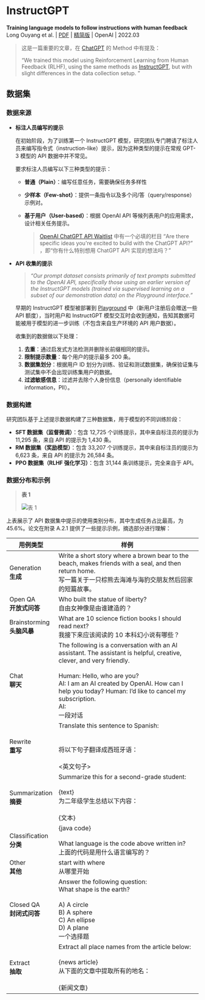 # InstructGPT

**Training language models to follow instructions with human feedback**
Long Ouyang et al. | [PDF](https://arxiv.org/pdf/2203.02155) | [精简版](https://openai.com/index/instruction-following/) | OpenAI | 2022.03

> 这是一篇重要的文章，在 [ChatGPT](https://openai.com/index/chatgpt/) 的 Method 中有提及：
>
> “We trained this model using Reinforcement Learning from Human Feedback (RLHF), using the same methods as [InstructGPT⁠](https://openai.com/index/instruction-following/), but with slight differences in the data collection setup. ”
>

## 数据集

### 数据来源

- **标注人员编写的提示**

  在初始阶段，为了训练第一个 InstructGPT 模型，研究团队专门聘请了标注人员来编写指令式（instruction-like）提示，因为这种类型的提示在常规 GPT-3 模型的 API 数据中并不常见。

  要求标注人员编写以下三种类型的提示：

  - **普通（Plain）**：编写任意任务，需要确保任务多样性

  - **少样本（Few-shot）**：提供一条指令以及多个问/答（query/response）示例对。

  - **基于用户（User-based）**：根据 OpenAI API 等候列表用户的应用需求，设计相关任务提示。

    > [OpenAI ChatGPT API Waitlist](https://share.hsforms.com/1u4goaXwDRKC9-x9IvKno0A4sk30) 中有一个必填的栏目 “Are there specific ideas you're excited to build with the ChatGPT API?” ，即“你有什么特别想用 ChatGPT API 实现的想法吗？”

- **API 收集的提示**

  > *“Our prompt dataset consists primarily of text prompts submitted to the OpenAI API, specifically those using an earlier version of the InstructGPT models (trained via supervised learning on a subset of our demonstration data) on the Playground interface.”*

  早期的 InstructGPT 模型被部署到 [Playground](https://beta.openai.com/playground) 中（新用户注册后会赠送一些 API 额度），当时用户和 InstructGPT 模型交互时会收到通知，告知其数据可能被用于模型的进一步训练（不包含来自生产环境的 API 用户数据）。

  收集到的数据做以下处理：

  1. **去重**：通过启发式方法检测并删除长前缀相同的提示。
  2. **限制提示数量**：每个用户的提示最多 200 条。
  3. **数据集划分**：根据用户 ID 划分为训练、验证和测试数据集，确保验证集与测试集中不会出现训练集用户的数据。
  4. **过滤敏感信息**：过滤并去除个人身份信息（personally identifiable information，PII）。

### 数据构建

研究团队基于上述提示数据构建了三种数据集，用于模型的不同训练阶段：

- **SFT 数据集（监督微调）**：包含 12,725 个训练提示，其中来自标注员的提示为 11,295 条，来自 API 的提示为 1,430 条。
- **RM 数据集（奖励模型）**：包含 33,207 个训练提示，其中来自标注员的提示为 6,623 条，来自 API 的提示为 26,584 条。
- **PPO 数据集（RLHF 强化学习）**：包含 31,144 条训练提示，完全来自于 API。

### 数据分布和示例

> **表 1**
>
> ![表 1](/Users/home/Downloads/agent/LLM-API-Guide-and-Demos/PaperNotes/assets/image-20250118122308319.png)

上表展示了 API 数据集中提示的使用类别分布，其中生成任务占比最高，为 45.6%。论文在附录 A.2.1 提供了一些提示示例，摘选部分进行理解：

| 用例类型                        | 样例                                                         |
| ------------------------------- | ------------------------------------------------------------ |
| Generation<br />**生成**        | Write a short story where a brown bear to the beach, makes friends with a seal, and then return home.<br />写一篇关于一只棕熊去海滩与海豹交朋友然后回家的短篇故事。 |
| Open QA<br />**开放式问答**     | Who built the statue of liberty?<br />自由女神像是由谁建造的？ |
| Brainstorming<br />**头脑风暴** | What are 10 science fiction books I should read next?<br />我接下来应该阅读的 10 本科幻小说有哪些？ |
| Chat<br />**聊天**              | The following is a conversation with an AI assistant. The assistant is helpful, creative, clever, and very friendly.<br /><br />Human: Hello, who are you?<br/> AI: I am an AI created by OpenAI. How can I help you today? Human: I’d like to cancel my subscription.<br/> AI:<br />一段对话 |
| Rewrite<br />**重写**           | Translate this sentence to Spanish:<br /><br /><English sentence><br />将以下句子翻译成西班牙语：<br /><br /><英文句子> |
| Summarization<br />**摘要**     | Summarize this for a second-grade student:<br /><br />{text}<br />为二年级学生总结以下内容：<br /><br />{文本} |
| Classification<br />**分类**    | {java code}<br /><br />What language is the code above written in?<br />上面的代码是用什么语言编写的？ |
| Other<br />**其他**             | start with where<br />从哪里开始                             |
| Closed QA<br />**封闭式问答**   | Answer the following question:<br />What shape is the earth?<br /><br />A) A circle <br />B) A sphere <br />C) An ellipse <br />D) A plane<br />一个选择题 |
| Extract<br />**抽取**           | Extract all place names from the article below:<br /><br />{news article}<br />从下面的文章中提取所有的地名：<br /><br />{新闻文章} |
